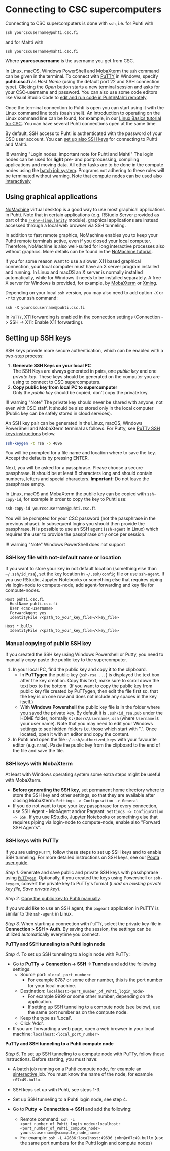 # Connecting to CSC supercomputers

Connecting to CSC supercomputers is done with `ssh`, i.e. for Puhti with

```
ssh yourcscusername@puhti.csc.fi
```

and for Mahti with

```
ssh yourcscusername@mahti.csc.fi
```
Where **yourcscusername** is the username you get from CSC.

In Linux, macOS, Windows PowerShell and [MobaXterm](https://mobaxterm.mobatek.net/) the `ssh` command can be given in the terminal. To connect with [PuTTY](https://putty.org/) in Windows, specify **puhti.csc.fi** as _Host Name_ (using the default port 22 and SSH connection type). Clicking the _Open_ button starts a new terminal session and asks for your CSC-username and password. You can also use some code editors like Visual Studio Code to [edit and run code in Puhti/Mahti remotely](../support/tutorials/remote-dev.md).

Once the terminal connection to Puhti is open you can start using it with the Linux command line tools (bash shell). An introduction to operating on the Linux command line can be found, for example, in our [Linux Basics tutorial for CSC](../support/tutorials/env-guide/overview.md). You can have several Puhti connections open at the same time.

By default, SSH access to Puhti is authenticated with the password of your CSC user account. You can [set up also SSH keys](#setting-up-ssh-keys) for connecting to Puhti and Mahti. 

!!! warning "Login nodes: important note for Puhti and Mahti"
    The login nodes can be used for **light** pre- and postprocessing, compiling
    applications and moving data. All other tasks are to be done in the 
	compute nodes using the [batch job system](running/getting-started.md). 
	Programs not adhering to these rules will be terminated without warning. 
	Note that compute nodes can be used also [interactively](running/interactive-usage.md)



## Using graphical applications

[NoMachine](../apps/nomachine.md) virtual desktop is a good way to use most graphical applications in Puhti. Note that in certain applications (e.g. RStudio Server provided as part of the [`r-env-singularity`](../apps/r-env-singularity.md) module), graphical applications are instead accessed through a local web browser via SSH tunneling.

In addition to fast remote graphics, NoMachine enables you to keep your Puhti remote terminals active, even if you closed your local computer. Therefore, NoMachine is also well-suited for long interactive processes also without graphics. More details can be found in the [NoMachine tutorial](../support/tutorials/nomachine-usage.md).

If you for some reason want to use a slower, X11 based graphical connection, your local computer must have an X server program installed and running. In Linux and macOS an X server is normally installed automatically, while for Windows it needs to be installed separately. A free X server for Windows is provided, for example, by [MobaXterm](https://mobaxterm.mobatek.net/) or [Xming](http://www.straightrunning.com/XmingNotes/).

Depending on your local `ssh` version, you may also need to add option `-X` or `-Y` to your ssh command:

```
ssh -X yourcscusername@puhti.csc.fi
```

In `PuTTY`, X11 forwarding is enabled in the connection settings (Connection -> SSH -> X11: Enable X11 forwarding).

## Setting up SSH keys

SSH keys provide more secure authentication, which can be enabled with a two-step process:

1. **Generate SSH Keys on your local PC**<br> 
   The SSH Keys are always generated in pairs, one *public key* and
   one *private key*. These keys should be generated on the computer
   you are using to connect to CSC supercomputers.    
2. **Copy public key from local PC to supercomputer**<br>
	Only the *public key* should be copied, don't copy the private key. 

!!! warning "Note"
    The private key should never be shared with anyone, not even with
    CSC staff. It should be also stored only in the local computer (Public key
    can be safely stored in cloud services).

An SSH key pair can be generated in the Linux, macOS, Windows PowerShell and MobaXterm terminal as follows. For Putty, see [PuTTy SSH keys instructions](#ssh-keys-with-putty) below.

```bash
ssh-keygen -t rsa -b 4096
```

You will be prompted for a file name and location where to save the
key. Accept the defaults by pressing ENTER.

Next, you will be asked for a passphrase. Please choose a secure
passphrase. It should be at least 8 characters long and should contain
numbers, letters and special characters. **Important:** Do not leave
the passphrase empty.

In Linux, macOS and MobaXterm the public key can be copied with
`ssh-copy-id`, for example in order to copy the key to Puhti use:

```bash
ssh-copy-id yourcscusername@puhti.csc.fi
```

You will be prompted for your CSC password (not the passphrase in the
previous phase). In subsequent logins you should then provide
the passphrase. It is possible to use an SSH agent (`ssh-agent` in Linux)
which requires the user to provide the passphrase only once per session. 

!!! warning "Note"
    Windows PowerShell does not support 

### SSH key file with not-default name or location
If you want to store your key in not default location (something else than `~/.ssh/id_rsa`), set the key location in `~/.ssh/config` file or use `ssh-agent`. If you use RStudio, Jupyter Notebooks or something else that requires piping via login-node to compute-node, add agent-forwarding and key file for compute-nodes.

```
Host puhti.csc.fi
  HostName puhti.csc.fi
  User <csc-username>
  ForwardAgent yes
  IdentityFile /<path_to_your_key_file>/<key_file>

Host *.bullx
  IdentityFile /<path_to_your_key_file>/<key_file>
```

### Manual copying of public SSH key
If you created the SSH key using Windows Powershell or Putty, you need to manually copy-paste the public key to the supercomputer. 
1. In your local PC, find the public key and copy it to the clipboard. 
   * In **PuTTygen** the public key (`ssh-rsa ...`) is displayed the text box after the key creation. Copy this text, make sure to scroll down the text box to the bottom. (If you want to copy the public key from public key file created by PuTTygen, then edit the file first so, that the key is on one row and does not include any spaces in the key itself.)
   * With **Windows Powershell** the public key file is in the folder where you saved the private key. By default it is `.ssh\id_rsa.pub` under the HOME folder, normally `C:\Users\Username\.ssh` (where `Username` is your user name). Note that you may need to edit your Windows settings to see hidden folders i.e. those which start with ".". Once located, open it with an editor and copy the content.
2. In Puhti and open the file `~/.ssh/authorized_keys` with your favourite editor (e.g. `nano`). Paste the public key from the clipboard to the end of the file and save the file.

### SSH keys with MobaXterm
At least with Windows operating system some extra steps might be useful with MobaXterm.

* **Before generating the SSH key**, set permanent home directory where to store the SSH key and other settings, so that they are available after closing MobaXterm: `Settings -> Configuration -> General`
* If you do not want to type your key passphrase for every connection, use SSH Agent - MobAgent and/or Pageant: `Settings -> Configuration -> SSH`. If you use RStudio, Jupyter Notebooks or something else that requires piping via login-node to compute-node, enable also "Forward SSH Agents".


### SSH keys with PuTTy

If you are using `PuTTY`, follow these steps to set up SSH keys and to enable SSH tunneling. For more detailed instructions on SSH keys, see our [Pouta user guide](../../cloud/pouta/launch-vm-from-web-gui/#setting-up-ssh-keys). 

*Step 1.* Generate and save public and private SSH keys with passhphrase using [`PuTTygen`](https://www.puttygen.com/#How_to_use_PuTTYgen). Optionally, if you created the keys using Powershell or `ssh-keygen`, convert the private key to PuTTy's format (*Load an existing private key file, Save private key*). 

*Step 2.* [Copy the public key to Puhti manually](#manual-copying-of-public-ssh-key). 

If you would like to use an SSH agent, the `pageant` application in PuTTY is similar to the `ssh-agent` in Linux.

*Step 3.* When starting a connection with `PuTTY`, select the private key file in **Connection > SSH > Auth**. By saving the session, the settings can be utilized automatically everytime you connect.

**PuTTy and SSH tunneling to a Puhti login node**

*Step 4*. To set up SSH tunneling to a login node with PuTTy:

- Go to **PuTTy -> Connection -> SSH -> Tunnels** and add the following settings: 
  - Source port: `<local_port_number>` 
    - For example 8787 or some other number, this is the port number for your local machine.
  - Destination: `localhost:<port_number_of_Puhti_login_node>` 
    - For example 9999 or some other number, depending on the application. 
    - If setting up SSH tunneling to a compute node (see below), use the same port number as on the compute node.
  - Keep the type as 'Local'.
  - Click 'Add'.
- If you are forwarding a web page, open a web browser in your local machine: `localhost:<local_port_number>`  

**PuTTy and SSH tunneling to a Puhti compute node** 

*Step 5*. To set up SSH tunneling to a compute node with PuTTy, follow these instructions. Before starting, you must have:

- A batch job running on a Puhti compute node, for example an [sinteractive](../computing/running/interactive-usage.md) job. You must know the name of the node, for example `r07c49.bullx`.

- SSH keys set up with Puhti, see steps 1-3.

- Set up SSH tunneling to a Puhti login node, see step 4.

- Go to **Putty -> Connection -> SSH** and add the following: 
  
  - Remote command: `ssh -L <port_number_of_Puhti_login_node>:localhost:<port_number_of_Puhti_compute_node> yourcscusername@<compute_node_name>`
  - For example: `ssh -L 49636:localhost:49636 john@r07c49.bullx` (use the same port numbers for the Puhti login and compute nodes)
